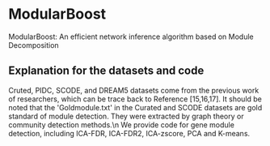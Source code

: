 # ModularBoost
ModularBoost: An efficient network inference algorithm based on Module Decomposition
## Explanation for the datasets and code
Cruted, PIDC, SCODE, and DREAM5 datasets come from the previous work of researchers, which can be trace back to Reference [15,16,17]. It should be noted that the 'Goldmodule.txt' in the Curated and SCODE datasets are gold standard of module detection. They were extracted by graph theory or community detection methods.\n
We provide code for gene module detection, including ICA-FDR, ICA-FDR2, ICA-zscore, PCA and K-means.
